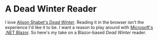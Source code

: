 # A Dead Winter Reader

I love [Alison Shabet's _Dead Winter_](https://deadwinter.cc/). Reading it in the browser isn't the experience I'd like it to be. I want a reason to play around with [Microsoft's .NET Blazor](https://dotnet.microsoft.com/en-us/apps/aspnet/web-apps/blazor). So here's my take on a Blazor-based _Dead Winter_ reader.
